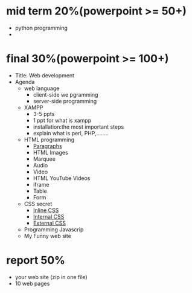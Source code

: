


# mid term 20%(powerpoint >= 50+)
- python programming
- 

# final 30%(powerpoint >= 100+)
  - Title: Web development
  - Agenda
    - web language
      - client-side we pgramming
      - server-side programming  
    - XAMPP 
      - 3-5 ppts 
      - 1 ppt for what is xampp 
      - installation:the most important steps 
      - explain what is perl, PHP,........
    - HTML programming
      - [Paragraphs]()
      - HTML Images
      - Marquee
      - Audio
      - Video
      - HTML YouTube Videos
      - iframe
      - Table
      - Form
    - CSS secret
      - [Inline CSS](https://www.w3schools.com/html/html_css.asp)
      - [Internal CSS](https://www.w3schools.com/html/html_css.asp)
      - [External CSS](https://www.w3schools.com/html/html_css.asp) 
    - Programming Javascrip
    - My Funny web site

# report 50%
  - your web site (zip in one file)
  - 10 web pages 
